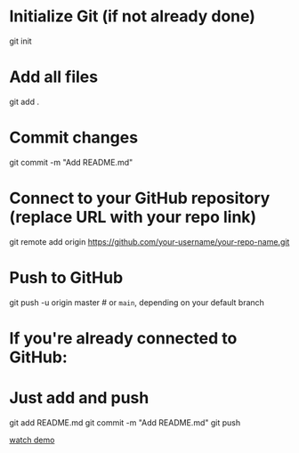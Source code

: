 # Initialize Git (if not already done)
git init

# Add all files
git add .

# Commit changes
git commit -m "Add README.md"

# Connect to your GitHub repository (replace URL with your repo link)
git remote add origin https://github.com/your-username/your-repo-name.git

# Push to GitHub
git push -u origin master  # or `main`, depending on your default branch

# If you're already connected to GitHub:
# Just add and push
git add README.md
git commit -m "Add README.md"
git push

[watch demo ](https://drive.google.com/file/d/1WHh4CNPgYHgXEnwiF-RDP2wNcs0tCf1X/view?usp=drive_link)